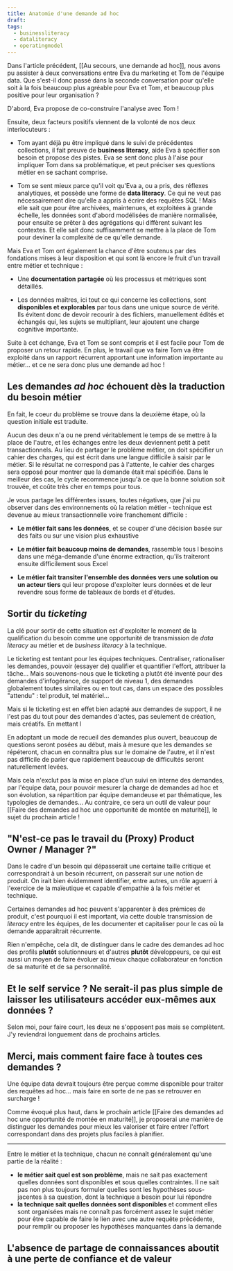 ```yaml
---
title: Anatomie d'une demande ad hoc
draft: 
tags:
  - businessliteracy
  - dataliteracy
  - operatingmodel
---
```

Dans l'article précédent, [[Au secours, une demande ad hoc]], nous avons pu assister à deux conversations entre Eva du marketing et Tom de l'équipe data. Que s'est-il donc passé dans la seconde conversation pour qu'elle soit à la fois beaucoup plus agréable pour Eva et Tom, et beaucoup plus positive pour leur organisation ?

D'abord, Eva propose de co-construire l'analyse avec Tom !

Ensuite, deux facteurs positifs viennent de la volonté de nos deux interlocuteurs :

* Tom ayant déjà pu être impliqué dans le suivi de précédentes collections, il fait preuve de <b>business literacy</b>, aide Eva à spécifier son besoin et propose des pistes. Eva se sent donc plus à l'aise pour impliquer Tom dans sa problématique, et peut préciser ses questions métier en se sachant comprise.

* Tom se sent mieux parce qu'il voit qu'Eva a, ou a pris, des réflexes analytiques, et possède une forme de **data literacy**. Ce qui ne veut pas nécessairement dire qu'elle a appris à écrire des requêtes SQL ! Mais elle sait que pour être archivées, maintenues, et exploitées à grande échelle, les données sont d'abord modélisées de manière normalisée, pour ensuite se prêter à des agrégations qui diffèrent suivant les contextes. Et elle sait donc suffisamment se mettre à la place de Tom pour deviner la complexité de ce qu'elle demande.

Mais Eva et Tom ont également la chance d'être soutenus par des fondations mises à leur disposition et qui sont là encore le fruit d'un travail entre métier et technique :

* Une **documentation partagée** où les processus et métriques sont détaillés.

* Les données maîtres, ici tout ce qui concerne les collections, sont **disponibles et explorables** par tous dans une unique source de vérité. Ils évitent donc de devoir recourir à des fichiers, manuellement édités et échangés qui, les sujets se multipliant, leur ajoutent une charge cognitive importante.

Suite à cet échange, Eva et Tom se sont compris et il est facile pour Tom de proposer un retour rapide. En plus, le travail que va faire Tom va être exploité dans un rapport récurrent apportant une information importante au métier... et ce ne sera donc plus une demande ad hoc !

## Les demandes *ad hoc* échouent dès la traduction du besoin métier

En fait, le coeur du problème se trouve dans la deuxième étape, où la question initiale est traduite.

Aucun des deux n'a ou ne prend véritablement le temps de se mettre à la place de l'autre, et les échanges entre les deux deviennent petit à petit transactionnels. Au lieu de partager le problème métier, on doit spécifier un cahier des charges, qui est écrit dans une langue difficile à saisir par le métier. Si le résultat ne correspond pas à l'attente, le cahier des charges sera opposé pour montrer que la demande était mal spécifiée. Dans le meilleur des cas, le cycle recommence jusqu'à ce que la bonne solution soit trouvée, et coûte très cher en temps pour tous.

Je vous partage les différentes issues, toutes négatives, que j'ai pu observer dans des environnements où la relation métier - technique est devenue au mieux transactionnelle voire franchement difficile :

* **Le métier fait sans les données**, et se couper d'une décision basée sur des faits ou sur une vision plus exhaustive

* **Le métier fait beaucoup moins de demandes**, rassemble tous l besoins dans une méga-demande d'une énorme extraction, qu'ils traiteront ensuite difficilement sous Excel

* **Le métier fait transiter l'ensemble des données vers une solution ou un acteur tiers** qui leur propose d'exploiter leurs données et de leur revendre sous forme de tableaux de bords et d'études.
## Sortir du *ticketing*

La clé pour sortir de cette situation est d'exploiter le moment de la qualification du besoin comme une opportunité de transmission de *data literacy* au métier et de *business literacy* à la technique.

Le ticketing est tentant pour les équipes techniques. Centraliser, rationaliser les demandes, pouvoir (essayer de) qualifier et quantifier l'effort, attribuer la tâche... Mais souvenons-nous que le ticketing a plutôt été inventé pour des demandes d'infogérance, de support de niveau 1, des demandes globalement toutes similaires ou en tout cas, dans un espace des possibles "attendu" : tel produit, tel matériel...

Mais si le ticketing est en effet bien adapté aux demandes de support, il ne l'est pas du tout pour des demandes d'actes, pas seulement de création, mais créatifs. En mettant l

En adoptant un mode de recueil des demandes plus ouvert, beaucoup de questions seront posées au début, mais à mesure que les demandes se répéteront, chacun en connaîtra plus sur le domaine de l'autre, et il n'est pas difficile de parier que rapidement beaucoup de difficultés seront naturellement levées.

Mais cela n'exclut pas la mise en place d'un suivi en interne des demandes, par l'équipe data, pour pouvoir mesurer la charge de demandes ad hoc et son évolution, sa répartition par équipe demandeuse et par thématique, les typologies de demandes... Au contraire, ce sera un outil de valeur pour  [[Faire des demandes ad hoc une opportunité de montée en maturité]], le sujet du prochain article !
## "N'est-ce pas le travail du (Proxy) Product Owner / Manager ?"

Dans le cadre d'un besoin qui dépasserait une certaine taille critique et correspondrait à un besoin récurrent, on passerait sur une notion de produit. On irait bien évidemment identifier, entre autres, un rôle aguerri à l'exercice de la maïeutique et capable d'empathie à la fois métier et technique.

Certaines demandes ad hoc peuvent s'apparenter à des prémices de produit, c'est pourquoi il est important, via cette double transmission de *literacy* entre les équipes, de les documenter et capitaliser pour le cas où la demande apparaîtrait récurrente. 

Rien n'empêche, cela dit, de distinguer dans le cadre des demandes ad hoc des profils **plutôt** solutionneurs et d'autres **plutôt** développeurs, ce qui est aussi un moyen de faire évoluer au mieux chaque collaborateur en fonction de sa maturité et de sa personnalité.

## Et le self service ? Ne serait-il pas plus simple de laisser les utilisateurs accéder eux-mêmes aux données ?

Selon moi, pour faire court, les deux ne s'opposent pas mais se complètent. J'y reviendrai longuement dans de prochains articles.
## Merci, mais comment faire face à toutes ces demandes ?

Une équipe data devrait toujours être perçue comme disponible pour traiter des requêtes ad hoc... mais faire en sorte de ne pas se retrouver en surcharge !

Comme évoqué plus haut, dans le prochain article [[Faire des demandes ad hoc une opportunité de montée en maturité]], je proposerai une manière de distinguer les demandes pour mieux les valoriser et faire entrer l'effort correspondant dans des projets plus faciles à planifier.



---


Entre le métier et la technique, chacun ne connaît généralement qu'une partie de la réalité :
* **le métier sait quel est son problème**, mais ne sait pas exactement quelles données sont disponibles et sous quelles contraintes. Il ne sait pas non plus toujours formuler quelles sont les hypothèses sous-jacentes à sa question, dont la technique a besoin pour lui répondre
* **la technique sait quelles données sont disponibles** et comment elles sont organisées mais ne connaît pas forcément assez le sujet métier pour être capable de faire le lien avec une autre requête précédente, pour remplir ou proposer les hypothèses manquantes dans la demande
## L'absence de partage de connaissances aboutit à une perte de confiance et de valeur